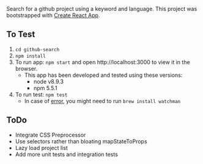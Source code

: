 Search for a github project using a keyword and language.
This project was bootstrapped with [Create React App](https://github.com/facebookincubator/create-react-app).


## To Test
1. `cd github-search`
2. `npm install`
3. To run app: `npm start` and open http://localhost:3000 to view it in the browser.
   - This app has been developed and tested using these versions:
      - node v8.9.3
      - npm 5.5.1
4. To run test: `npm test`
   - In case of [error](https://github.com/facebook/jest/issues/3436), you might need to run `brew install watchman`



## ToDo
- Integrate CSS Preprocessor
- Use selectors rather than bloating mapStateToProps
- Lazy load project list
- Add more unit tests and integration tests
